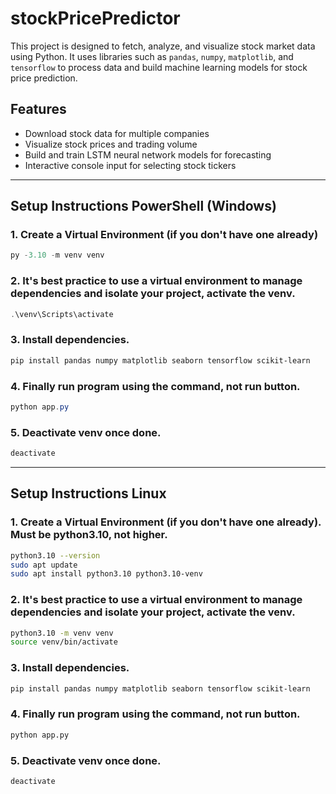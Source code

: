 
# stockPricePredictor

This project is designed to fetch, analyze, and visualize stock market data using Python. It uses libraries such as `pandas`, `numpy`, `matplotlib`, and `tensorflow` to process data and build machine learning models for stock price prediction.

## Features
- Download stock data for multiple companies
- Visualize stock prices and trading volume
- Build and train LSTM neural network models for forecasting
- Interactive console input for selecting stock tickers

---

## Setup Instructions PowerShell (Windows)

### 1. Create a Virtual Environment (if you don't have one already)
```powershell
py -3.10 -m venv venv
```

### 2. It's best practice to use a virtual environment to manage dependencies and isolate your project, activate the venv.
```powershell
.\venv\Scripts\activate
```

### 3. Install dependencies.
```powershell
pip install pandas numpy matplotlib seaborn tensorflow scikit-learn
```

### 4. Finally run program using the command, not run button.
```powershell
python app.py
```

### 5. Deactivate venv once done.
```powershell
deactivate
```

---

## Setup Instructions Linux

### 1. Create a Virtual Environment (if you don't have one already). Must be python3.10, not higher.
```bash
python3.10 --version
sudo apt update
sudo apt install python3.10 python3.10-venv
```

### 2. It's best practice to use a virtual environment to manage dependencies and isolate your project, activate the venv.
```bash
python3.10 -m venv venv
source venv/bin/activate
```

### 3. Install dependencies.
```bash
pip install pandas numpy matplotlib seaborn tensorflow scikit-learn
```

### 4. Finally run program using the command, not run button.
```bash
python app.py
```

### 5. Deactivate venv once done.
```bash
deactivate
```

